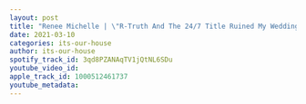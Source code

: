 ```yaml
---
layout: post
title: "Renee Michelle | \"R-Truth And The 24/7 Title Ruined My Wedding\" | #21"
date: 2021-03-10
categories: its-our-house
author: its-our-house
spotify_track_id: 3qd8PZANAqTV1jQtNL6SDu
youtube_video_id: 
apple_track_id: 1000512461737
youtube_metadata: 
---
```

